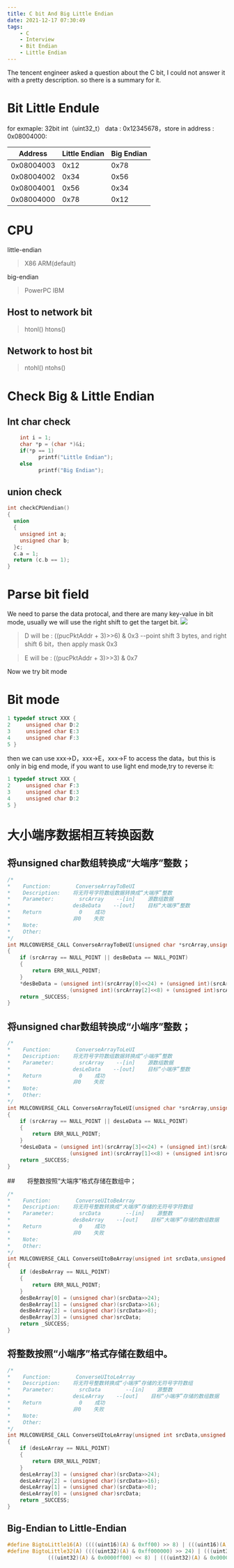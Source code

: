 ```yaml
---
title: C bit And Big Little Endian
date: 2021-12-17 07:30:49
tags:
    - C
    - Interview
    - Bit Endian
    - Little Endian
---
```

The tencent engineer asked a question about the C bit, I could not answer it with a pretty description. so there is a summary for it.

# Bit Little Endule
for exmaple: 32bit int（uint32_t） data : 0x12345678，store in address : 0x08004000:



| Address | Little Endian | Big Endian |
| --- | --- | --- |
| 0x08004003 |	0x12 |  0x78 |
| 0x08004002 |	0x34 |	0x56 |
| 0x08004001 |	0x56 | 	0x34 |
| 0x08004000 |	0x78 |	0x12 |

# CPU 
little-endian
> X86
> ARM(default)

big-endian
> PowerPC
> IBM

## Host to network bit 
> htonl()
> htons()
## Network to host bit 
> ntohl()
> ntohs()



# Check Big & Little Endian
## Int char check
```c
    int i = 1;   
    char *p = (char *)&i;   
    if(*p == 1)     
          printf("Little Endian"); 
    else
          printf("Big Endian");
```
## union check
```c
int checkCPUendian()
{
  union
  {
    unsigned int a;
    unsigned char b; 
  }c;
  c.a = 1;
  return (c.b == 1); 
}
```

# Parse bit field
We need to parse the data protocal, and there are many key-value in bit mode, usually we will use the right shift to get the target bit.
![](bit.png)

> D will be :  ((pucPktAddr + 3)>>6) & 0x3  --point shift 3 bytes, and right shift 6 bit，then apply mask 0x3

> E will be :  ((pucPktAddr + 3)>>3) & 0x7

Now we try bit mode
# Bit mode
```c
1 typedef struct XXX {
2     unsigned char D:2
3     unsigned char E:3
4     unsigned char F:3  
5 }
```
then we can use xxx->D，xxx->E，xxx->F to access the data，but this is only in big end mode, if you want to use light end mode,try to reverse it:
```c
1 typedef struct XXX {
2     unsigned char F:3
3     unsigned char E:3
4     unsigned char D:2  
5 }
```


# 大小端序数据相互转换函数

## 将unsigned char数组转换成“大端序”整数；

```c
/*
*    Function:        ConverseArrayToBeUI
*    Description:    将无符号字符数组数据转换成“大端序”整数
*    Parameter:        srcArray    --[in]    源数组数据
*                    desBeData    --[out]    目标“大端序”整数
*    Return            0    成功
*                    非0    失败
*    Note:            
*    Other:
*/
int MULCONVERSE_CALL ConverseArrayToBeUI(unsigned char *srcArray,unsigned int *desBeData)
{
    if (srcArray == NULL_POINT || desBeData == NULL_POINT)
    {
        return ERR_NULL_POINT;
    }
    *desBeData = (unsigned int)(srcArray[0]<<24) + (unsigned int)(srcArray[1]<<16) + 
                    (unsigned int)(srcArray[2]<<8) + (unsigned int)srcArray[3];
    return _SUCCESS;
}
```

## 将unsigned char数组转换成“小端序”整数；

```c
/*
*    Function:        ConverseArrayToLeUI
*    Description:    将无符号字符数组数据转换成“小端序”整数
*    Parameter:        srcArray    --[in]    源数组数据
*                    desLeData    --[out]    目标“小端序”整数
*    Return            0    成功
*                    非0    失败
*    Note:            
*    Other:
*/
int MULCONVERSE_CALL ConverseArrayToLeUI(unsigned char *srcArray,unsigned int *desLeData)
{
    if (srcArray == NULL_POINT || desLeData == NULL_POINT)
    {
        return ERR_NULL_POINT;
    }
    *desLeData = (unsigned int)(srcArray[3]<<24) + (unsigned int)(srcArray[2]<<16) + 
                    (unsigned int)(srcArray[1]<<8) + (unsigned int)srcArray[0];
    return _SUCCESS;
}
```
##　　将整数按照“大端序”格式存储在数组中；

```c
/*
*    Function:        ConverseUItoBeArray
*    Description:    将无符号整数转换成“大端序”存储的无符号字符数组
*    Parameter:        srcData        --[in]    源整数
*                    desBeArray    --[out]    目标“大端序”存储的数组数据
*    Return            0    成功
*                    非0    失败
*    Note:            
*    Other:
*/
int MULCONVERSE_CALL ConverseUItoBeArray(unsigned int srcData,unsigned char *desBeArray)
{
    if (desBeArray == NULL_POINT)
    {
        return ERR_NULL_POINT;
    }
    desBeArray[0] = (unsigned char)(srcData>>24);
    desBeArray[1] = (unsigned char)(srcData>>16);
    desBeArray[2] = (unsigned char)(srcData>>8);
    desBeArray[3] = (unsigned char)srcData;
    return _SUCCESS;
}
```
## 将整数按照“小端序”格式存储在数组中。

```c
/*
*    Function:        ConverseUItoLeArray
*    Description:    将无符号整数转换成“小端序”存储的无符号字符数组
*    Parameter:        srcData        --[in]    源整数
*                    desLeArray    --[out]    目标“小端序”存储的数组数据
*    Return            0    成功
*                    非0    失败
*    Note:            
*    Other:
*/
int MULCONVERSE_CALL ConverseUItoLeArray(unsigned int srcData,unsigned char *desLeArray)
{
    if (desLeArray == NULL_POINT)
    {
        return ERR_NULL_POINT;
    }
    desLeArray[3] = (unsigned char)(srcData>>24);
    desLeArray[2] = (unsigned char)(srcData>>16);
    desLeArray[1] = (unsigned char)(srcData>>8);
    desLeArray[0] = (unsigned char)srcData;
    return _SUCCESS;
}
```


## Big-Endian to Little-Endian
```c
#define BigtoLittle16(A) ((((uint16)(A) & 0xff00) >> 8) | (((uint16)(A) & 0x00ff) << 8))
#define BigtoLittle32(A) ((((uint32)(A) & 0xff000000) >> 24) | (((uint32)(A) & 0x00ff0000) >> 8) | \
             (((uint32)(A) & 0x0000ff00) << 8) | (((uint32)(A) & 0x000000ff) << 24))
```
